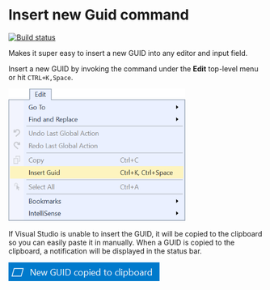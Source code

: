 # Insert new Guid command

[![Build status](https://ci.appveyor.com/api/projects/status/70ijmauctl8wj433?svg=true)](https://ci.appveyor.com/project/madskristensen/insertguid)

Makes it super easy to insert a new GUID into any editor and input field. 

Insert a new GUID by invoking the command under the **Edit** top-level menu or hit `CTRL+K,Space`.

![Command](art/command.png)

If Visual Studio is unable to insert the GUID, it will be copied to the clipboard so you can easily paste it in manually. When a GUID is copied to the clipboard, a notification will be displayed in the status bar.

![Statusbar](art/statusbar.png)